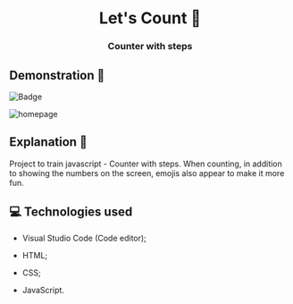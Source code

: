 <h1 align = 'center'> Let's Count 🔢</h1>
 <h3 align = 'center'> Counter with steps </h3>
 
 ## Demonstration 👀 
 
  ![Badge](https://img.shields.io/static/v1?label=DEV&message=Tamila&color=0b5159&style=flat&logo=)
 
 ![homepage]()
 
 ## Explanation 📑
 
 <p> Project to train javascript - Counter with steps. When counting, in addition to showing the numbers on the screen, emojis also appear to make it more fun. <p>
 
 ## 💻 Technologies used

 * Visual Studio Code (Code editor);

* HTML;

* CSS;

* JavaScript.
